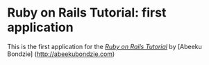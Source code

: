# Ruby on Rails Tutorial: first application

This is the first application for the
[*Ruby on Rails Tutorial*](http://railstutorial.org/)
by [Abeeku Bondzie] (http://abeekubondzie.com)
